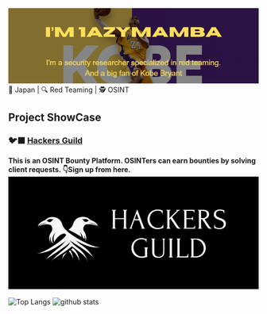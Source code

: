 <img src="image.png" alt="alt text" width="1300">
📍 Japan | 🔍 Red Teaming | 🕵 OSINT


## Project ShowCase
### 🐦‍⬛ [Hackers Guild](https://hackers-guild.tech/)
**This is an OSINT Bounty Platform. OSINTers can earn bounties by solving client requests. 👇Sign up from here.**
<a href="https://hackers-guild.tech/">
  <img src="logo.jpeg" alt="alt text">
</a>
<p align="left"> 
  <img alt="Top Langs" height="150px" src="https://github-readme-stats.vercel.app/api/top-langs/?username=1azymamba&layout=compact&show_icons=true&theme=tokyonight" />
  <img alt="github stats" height="150px" src="https://github-readme-stats.vercel.app/api?username=1azymamba&theme=tokyonight&show_icons=ture" />
</p>

<!--
### 🔍 Other Notable Projects

<table>
  <tr>
    <td align="center" width="50%">
      <b>🕵️ Learning APT Project</b><br/><br/><br/><br/>
      aaa
      <br/>
      <code>C#</code> <code>DLL-Side Loading</code>
    </td>
    <td align="center" width="50%">
      <b>🚀 Develop OSINT tool set</b><br/>
      Undergoing! Please provide your request!
      <br/><br/><br/>
      <code>C/C++</code><code>Python</code>
    </td>
  </tr>
</table>

<p align="left"> 
  <img alt="Top Langs" height="150px" src="https://github-readme-stats.vercel.app/api/top-langs/?username=1azymamba&layout=compact&show_icons=true&theme=tokyonight" />
  <img alt="github stats" height="150px" src="https://github-readme-stats.vercel.app/api?username=1azymamba&theme=tokyonight&show_icons=ture" />
</p>

-->

<!--
**1azymamba/1azymamba** is a ✨ _special_ ✨ repository because its `README.md` (this file) appears on your GitHub profile.

Here are some ideas to get you started:

- 🔭 I’m currently working on ...
- 🌱 I’m currently learning ...
- 👯 I’m looking to collaborate on ...
- 🤔 I’m looking for help with ...
- 💬 Ask me about ...
- 📫 How to reach me: ...
- 😄 Pronouns: ...
- ⚡ Fun fact: ...
-->
